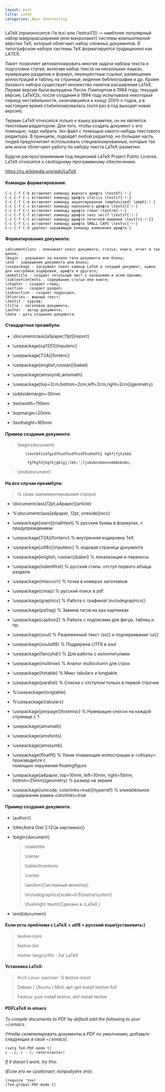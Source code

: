 ```yaml
---
layout: post
title: LaTeX
categories: News Interesting
---
```




 LaTeX (произносится /ˈlɑːtɛx/ или /ˈleɪtɛx/[1]) — наиболее популярный набор макрорасширений 
  (или макропакет) системы компьютерной вёрстки TeX, который облегчает набор сложных документов. 
 В типографском наборе системы TeX форматируется традиционно как LAΤΕΧ.

 Пакет позволяет автоматизировать многие задачи набора текста и подготовки статей, включая набор 
  текста на нескольких языках, нумерацию разделов и формул, перекрёстные ссылки, размещение 
  иллюстраций и таблиц на странице, ведение библиографии и др. Кроме базового набора существует 
  множество пакетов расширения LaTeX. Первая версия была выпущена Лесли Лэмпортом в 1984 году; 
  текущая версия, LaTeX2ε, после создания в 1994 году испытывала некоторый период нестабильности,
  окончившийся к концу 2000-х годов, а в настоящее время стабилизировалась (хотя раз в год 
 выходит новая версия).

 Термин LaTeX относится только к языку разметки, он не является текстовым редактором. Для того, 
  чтобы создать документ с его помощью, надо набрать .tex-файл с помощью какого-нибудь 
  текстового редактора. В принципе, подойдёт любой редактор, но большая часть людей предпочитает 
  использовать специализированные, которые так или иначе облегчают работу по набору текста 
 LaTeX-разметки.

 Будучи распространяемым под лицензией LaTeX Project Public License, LaTeX относится к 
 свободному программному обеспечению.

https://ru.wikipedia.org/wiki/LaTeX

#### Команды форматирования:

	C-c C-f C-b вставляет команду жирного шрифта \textbf{-!-}
    C-c C-f C-i вставляет команду шрифта italics \textit{-!-}
    C-c C-f C-e вставляет команду акцентирования (emphasized) \emph{-!-}
    C-c C-f C-s вставляет команду наклонного шрифта \textsl{-!-}
    C-c C-f C-r вставляет команду шрифта roman \textrm{-!-}
    C-c C-f C-f вставляет команду шрифта sans serif \textsf{-!-}
    C-c C-f C-t вставляет команду шрифта печатной машинки \texttt{-!-}}
    C-c C-f C-c вставляет команду шрифта SMALL CAPS \textsc{-!-}
    C-c C-f C-d удаляет окружающую команду изменения шрифта.}
	
#### Форматирование документа:	

    \documentclass - описывает класс документа, статья, книга, отчет и так далее;
    \begin - указывает на начало тела документа или блока;
    \end - завершение документа или блока;
    \usepackage - загружает пакет команд LaTeX в текущий документ, нужно для настройки кодировки, шрифта и другого;
    \maketitle - создает титульный лист с названием и всем прочим;
    \tableofcontents - содержание статьи или книги;
    \chapter - создает главу;
    \section - создает раздел;
    \subsection - создает подраздел;
    \bfseries - жирный текст;
    \textit - курсив;
    \title - заголовок документа;
    \author - автор документа;
    \date - дата создания документа.

#### Стандартная преамбула:

- \documentclass[a5paper,11pt]{report}

- \usepackage[cp1251]{inputenc}

- \usepackage[T2A]{fontenc}

- \usepackage[english,russian]{babel}

- \usepackage{amssymb,amsmath}

- \usepackage[top=2cm,bottom=2cm,left=2cm,right=2cm]{geometry}

- \oddsidemargin=30mm

- \textwidth=110mm

- \topmargin=20mm

- \textheight=165mm

#### Пример создания документа:

>\begin{document}
>
             \textbf{sdfgsdfhsdfhsdfhsdfhsdhdfh} hghfjfjhjkbb

              fgfhgfdjhgfkjgklgj;lkh;';ljvbvbnvbmnvnmbbnbnbn,

>
>\end{document}

#### На все случаи преамбула:

>% (знак закомментирования строки)

- \documentclass[12pt,a4paper]{article}

- %\documentclass[a4paper, 12pt, oneside]{ncc}

- \usepackage[warn]{mathtext}          % русские буквы в формулах, с предупреждением

- \usepackage[T2A]{fontenc}            % внутренняя кодировка  TeX

- \usepackage[utf8x]{inputenc}         % кодовая страница документа

- \usepackage[english, russian]{babel} % локализация и переносы

- \usepackage{indentfirst}   % русский стиль: отступ первого абзаца раздела

- \usepackage{misccorr}      % точка в номерах заголовков

- \usepackage{cmap}          % русский поиск в pdf

- \usepackage{graphicx}      % Работа с графикой \includegraphics{}

- \usepackage{psfrag}        % Замена тагов на eps картинкаx

- \usepackage{caption2}      % Работа с подписями для фигур, таблиц и пр.

- \usepackage{soul}          % Разряженный текст \so{} и подчеркивание \ul{}

- \usepackage{soulutf8}      % Поддержка UTF8 в soul

- \usepackage{fancyhdr}      % Для работы с колонтитулами

- \usepackage{multirow}      % Аналог multicolumn для строк

- \usepackage{ltxtable}      % Микс tabularx и longtable

- \usepackage{paralist}      % Списки с отступом только в первой строчке

- %\usepackage{longtable}

- %\usepackage{tabularx}

- \usepackage[perpage]{footmisc} % Нумерация сносок на каждой странице с 1

- \usepackage{amsmath}

- \usepackage{amsfonts}

- \usepackage{amssymb}

- \usepackage{floatflt}      % Узкие  плавающие  иллюстрации  в  <оборку>  производятся  с  
помощью  окружения floatingfigure 

- \usepackage[a4paper, top=10mm, left=10mm, right=10mm, bottom=25mm]{geometry} % размер на экране

- \usepackage[unicode, colorlinks=true]{hyperref}  % кликабельное содержание.рамка-colorlinks=true

#### Пример создания документа:

- \author{}

- \title{Astra Orel 2.12\\(в картинках)}

- \begin{document}

	>\maketitle
  > 
	>\center
  > 
	>\tableofcontents
  > 
	>\center
  > 
	>\section{Системный монитор}
  > 
	>\includegraphics[scale=0.5]{astra/system}
  > 
   > \flushright \textit{Сделано в \LaTeX.}
	
- \end{document}

#### Если есть проблема с LaTeX + utf8 + русский язык(установить:)

>texlive-core
>
>texlive-bin 
>
>texlive-langcyrillic - for LaTeX

#### Установка LaTeX:

>Arch Linux: pacman -S texlive-most
>
>Debian / Ubuntu / Mint: apt-get install texlive-full
>
>Fedora: yum install texlive, 
dnf install texlive

#### PDFLaTeX in emacs

*To compile documents to PDF by default add the following to your ~/.emacs*.

(*Чтобы скомпилировать документы в PDF по умолчанию, добавьте следующее в свой ~/.emacs*).

    (setq TeX-PDF-mode t)
    c - c; c - c; retern(enter)

*If it doesn’t work, try this*:

(*Если это не сработает, попробуйте это*):

    (require 'tex)
    (TeX-global-PDF-mode t)
	



